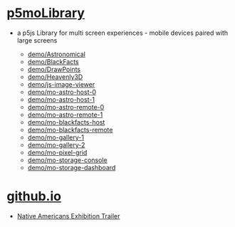 # [p5moLibrary](https://github.com/molab-itp/p5moLibrary)

- a p5js Library for multi screen experiences - mobile devices paired with large screens

  - [demo/Astronomical](demo/Astronomical?v=61)
  - [demo/BlackFacts](demo/BlackFacts?v=61)
  - [demo/DrawPoints](demo/DrawPoints)
  - [demo/Heavenly3D](demo/Heavenly3D?v=61)
  - [demo/js-image-viewer](demo/js-image-viewer)
  - [demo/mo-astro-host-0](demo/mo-astro-host-0/)
  - [demo/mo-astro-host-1](demo/mo-astro-host-1/)
  - [demo/mo-astro-remote-0](demo/mo-astro-remote-0/)
  - [demo/mo-astro-remote-1](demo/mo-astro-remote-1/)
  - [demo/mo-blackfacts-host](demo/mo-blackfacts-host/)
  - [demo/mo-blackfacts-remote](demo/mo-blackfacts-remote1/)
  - [demo/mo-gallery-1](demo/mo-gallery-1/)
  - [demo/mo-gallery-2](demo/mo-gallery-2)
  - [demo/mo-pixel-grid](demo/mo-pixel-grid?v=61)
  - [demo/mo-storage-console](demo/mo-storage-console?v=61)
  - [demo/mo-storage-dashboard](demo/mo-storage-dashboard?v=61)

# [github.io](https://molab-itp.github.io/p5moLibrary/src?v=61)

- [Native Americans Exhibition Trailer](demo/BlackFacts?playlist=hpjNGTYvpxw)

<!--
# https://www.youtube.com/watch?v=hpjNGTYvpxw
# The Land Carries Our Ancestors: Contemporary Art by Native Americans Exhibition Trailer
 -->
